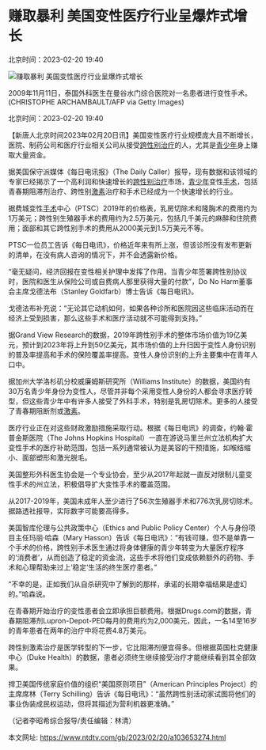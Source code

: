 # 赚取暴利 美国变性医疗行业呈爆炸式增长

北京时间：2023-02-20 19:40  

![赚取暴利 美国变性医疗行业呈爆炸式增长](https://i.ntdtv.com/assets/uploads/2023/02/GettyImages-93366848-800x450.jpg)  

2009年11月11日，泰国外科医生在曼谷水门综合医院对一名患者进行变性手术。(CHRISTOPHE ARCHAMBAULT/AFP via Getty Images)  

北京时间：2023-02-20 19:40  

【新唐人北京时间2023年02月20日讯】美国变性医疗行业规模庞大且不断增长，医院、制药公司和医疗行业相关公司从接受[跨性别](https://www.ntdtv.com/gb/focus/跨性别)[治疗](https://www.ntdtv.com/gb/focus/治疗)的人，尤其是[青少年](https://www.ntdtv.com/gb/focus/青少年)身上赚取大量资金。  

据美国保守派媒体《每日电讯报》（The Daily Caller）报导，现有数据和该领域的专家已经揭示了一个高利润和快速增长的[跨性别](https://www.ntdtv.com/gb/focus/跨性别)[治疗](https://www.ntdtv.com/gb/focus/治疗)市场，[青少年](https://www.ntdtv.com/gb/focus/青少年)变性[手术](https://www.ntdtv.com/gb/focus/手术)，包括青春期阻滞剂治疗、跨性别[激素](https://www.ntdtv.com/gb/focus/激素)治疗和手术已经成为一个快速增长的行业。  

据费城变性[手术](https://www.ntdtv.com/gb/focus/手术)中心（PTSC）2019年的价格表，乳房切除术和隆胸术的费用约为1万美元；跨性别生殖器手术的费用约为2.5万美元，包括几千美元的麻醉和住院费用；面部和其它跨性别手术的费用从2000美元到1.5万美元不等。  

PTSC一位员工告诉《每日电讯》，价格近年来有所上涨，但该诊所没有发布更新的清单，在没有病人咨询的情况下，并不会透露新价格。  

“毫无疑问，经济回报在变性相关护理中发挥了作用。当青少年签署跨性别协议时，医院和医生从保险公司或自费病人那里获得大量的付款”，Do No Harm董事会主席戈德法布（Stanley Goldfarb）博士告诉《每日电讯》。  

戈德法布补充说：“无论其它动机如何，如果各种诊所和医院因这些临床活动而在经济上受到损害，那么这些手术和医疗活动就不可能得到支持。”  

据Grand View Research的数据，2019年跨性别手术的整体市场价值为19亿美元，预计到2023年将上升到50亿美元，其市场价值的上升归因于变性人身份识别的普及率提高和手术的保险覆盖率提高。变性人身份识别的上升主要集中在青年人口中。  

据加州大学洛杉矶分校威廉姆斯研究所（Williams Institute）的数据，美国约有30万名青少年身份为变性人，尽管并非每个采用变性人身份的人都会寻求医疗转型，但这些青少年中有许多人接受了外科手术，特别是乳房切除术。更多的人接受了青春期阻断剂或[激素](https://www.ntdtv.com/gb/focus/激素)。  

医疗行业正在对这些财政激励措施采取行动。根据《每日电讯》的调查，约翰·霍普金斯医院（The Johns Hopkins Hospital）一直在游说马里兰州立法机构扩大变性手术的医疗补助范围，包括一系列通常被认为是美容的干预措施，如喉结缩小、面部塑形和激光脱毛。  

美国整形外科医生协会是一个专业协会，至少从2017年起就一直反对限制儿童变性手术的州立法，积极倡导扩大变性手术的覆盖范围。  

从2017-2019年，美国未成年人至少进行了56次生殖器手术和776次乳房切除术。据路透社报导，实际数字可能要高得多。  

美国智库伦理与公共政策中心（Ethics and Public Policy Center）个人与身份项目主任玛丽·哈森（Mary Hasson）告诉《每日电讯》：“有钱可赚，但不是单靠一个手术的价格，跨性别手术医生通过将身体健康的青少年转变为大量医疗程序的‘消费者’，从而创造了稳定的资金流，这些手术将他们变成依赖额外的药物、手术和心理帮助来过上‘稳定’生活的终生医疗患者。”  

“不幸的是，正如我们从自杀研究中了解到的那样，承诺的长期幸福结果是虚幻的。”哈森说。  

在青春期开始治疗的变性患者会立即承担巨额费用。根据Drugs.com的数据，青春期阻滞剂Lupron-Depot-PED每月的费用约为2,000美元，因此，一名14至16岁的青年患者在两年的治疗中将花费4.8万美元。  

跨性别激素治疗是医学转型的下一步，它比阻滞剂便宜得多。但根据英国杜克健康中心（Duke Health）的数据，患者必须终生继续接受治疗才能继续看到其全部效果。  

捍卫美国传统家庭价值的组织“美国原则项目”（American Principles Project）的主席席林（Terry Schilling）告诉《每日电讯》：“虽然跨性别活动家试图将他们的事业伪装成民权运动，但将其描述为营利机器更准确。”  

（记者李昭希综合报导/责任编辑：林清）  

本文网址: https://www.ntdtv.com/gb/2023/02/20/a103653274.html  